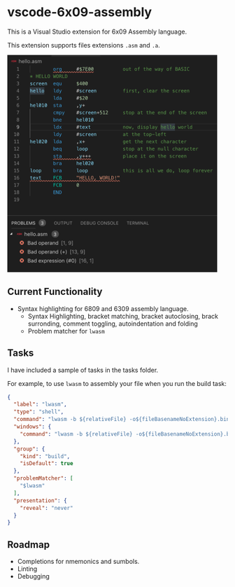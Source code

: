 # vscode-6x09-assembly

This is a Visual Studio extension for 6x09 Assembly language.

This extension supports files extensions `.asm` and `.a`.

<img src="media/lwasm-errors.png" width="480px">

## Current Functionality

- Syntax highlighting for 6809 and 6309 assembly language.
  - Syntax Highlighting, bracket matching, bracket autoclosing, brack surronding, comment toggling, autoindentation and folding
  - Problem matcher for `lwasm`

## Tasks

I have included a sample of tasks in the tasks folder.

For example, to use `lwasm` to assembly your file when you run the build task:

```json
{
  "label": "lwasm",
  "type": "shell",
  "command": "lwasm -b ${relativeFile} -o${fileBasenameNoExtension}.bin || true",
  "windows": {
    "command": "lwasm -b ${relativeFile} -o${fileBasenameNoExtension}.bin"
  },
  "group": {
    "kind": "build",
    "isDefault": true
  },
  "problemMatcher": [
    "$lwasm"
  ],
  "presentation": {
    "reveal": "never"
  }
}
```

## Roadmap

- Completions for nmemonics and sumbols.
- Linting
- Debugging

